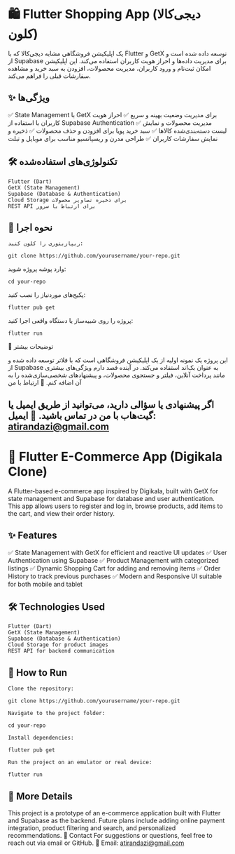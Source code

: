 # 🛍️ Flutter Shopping App (دیجی‌کالا کلون)  

یک اپلیکیشن فروشگاهی مشابه دیجی‌کالا که با Flutter و GetX توسعه داده شده است و از Supabase برای مدیریت داده‌ها و احراز هویت کاربران استفاده می‌کند. این اپلیکیشن امکان ثبت‌نام و ورود کاربران، مدیریت محصولات، افزودن به سبد خرید و مشاهده سفارشات قبلی را فراهم می‌کند.

## ✨ ویژگی‌ها

✅ State Management با GetX برای مدیریت وضعیت بهینه و سریع
✅ احراز هویت کاربران با استفاده از Supabase Authentication
✅ مدیریت محصولات و نمایش لیست دسته‌بندی‌شده کالاها
✅ سبد خرید پویا برای افزودن و حذف محصولات
✅ ذخیره و نمایش سفارشات کاربران
✅ طراحی مدرن و ریسپانسیو مناسب برای موبایل و تبلت

## 🛠 تکنولوژی‌های استفاده‌شده

    Flutter (Dart)
    GetX (State Management)
    Supabase (Database & Authentication)
    Cloud Storage برای ذخیره تصاویر محصولات
    REST API برای ارتباط با سرور

 ## 🚀 نحوه اجرا

    ریپازیتوری را کلون کنید:

    git clone https://github.com/yourusername/your-repo.git

وارد پوشه پروژه شوید:

    cd your-repo

پکیج‌های موردنیاز را نصب کنید:

    flutter pub get

پروژه را روی شبیه‌ساز یا دستگاه واقعی اجرا کنید:

    flutter run
📌 توضیحات بیشتر

این پروژه یک نمونه اولیه از یک اپلیکیشن فروشگاهی است که با فلاتر توسعه داده شده و از Supabase به عنوان بک‌اند استفاده می‌کند. در آینده قصد دارم ویژگی‌های بیشتری مانند پرداخت آنلاین، فیلتر و جستجوی محصولات، و پیشنهادهای شخصی‌سازی‌شده را به آن اضافه کنم.
📩 ارتباط با من

اگر پیشنهادی یا سؤالی دارید، می‌توانید از طریق ایمیل یا گیت‌هاب با من در تماس باشید.
📧 ایمیل: atirandazi@gmail.com
--------------------------------------------------------

# 🛒 Flutter E-Commerce App (Digikala Clone)

A Flutter-based e-commerce app inspired by Digikala, built with GetX for state management and Supabase for database and user authentication. This app allows users to register and log in, browse products, add items to the cart, and view their order history.

## ✨ Features

✅ State Management with GetX for efficient and reactive UI updates
✅ User Authentication using Supabase
✅ Product Management with categorized listings
✅ Dynamic Shopping Cart for adding and removing items
✅ Order History to track previous purchases
✅ Modern and Responsive UI suitable for both mobile and tablet

## 🛠 Technologies Used

    Flutter (Dart)
    GetX (State Management)
    Supabase (Database & Authentication)
    Cloud Storage for product images
    REST API for backend communication

## 🚀 How to Run

    Clone the repository:

    git clone https://github.com/yourusername/your-repo.git

    Navigate to the project folder:

    cd your-repo

    Install dependencies:

    flutter pub get

    Run the project on an emulator or real device:

    flutter run


## 📌 More Details

This project is a prototype of an e-commerce application built with Flutter and Supabase as the backend. Future plans include adding online payment integration, product filtering and search, and personalized recommendations.
📩 Contact
For suggestions or questions, feel free to reach out via email or GitHub.
📧 Email: atirandazi@gmail.com
